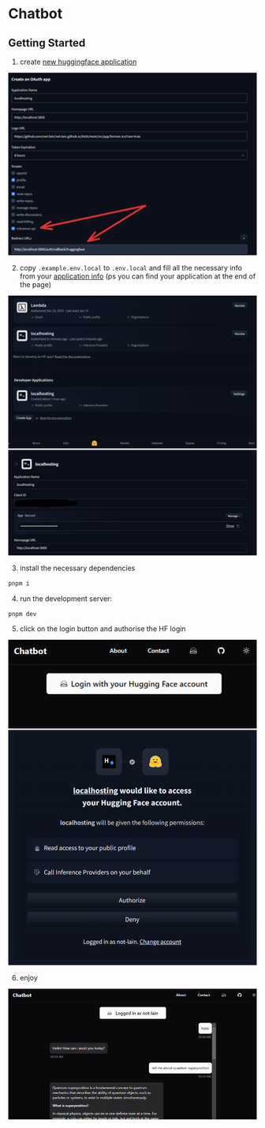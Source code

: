 # Chatbot

## Getting Started
1. create  [new huggingface application](https://huggingface.co/settings/applications/new)

![alt text](assets/image.png)

2. copy `.example.env.local` to `.env.local` and fill all the necessary info from your [application info](https://huggingface.co/settings/connected-applications) (ps you can find your application at the end of the page)

![alt text](assets/image-1.png)
![alt text](assets/image-2.png)

3. install the necessary dependencies 
```bash
pnpm i
```

4. run the development server:
```bash
pnpm dev
```

5. click on the login button and authorise the HF login

![alt text](assets/image-3.png)
![alt text](assets/image-5.png)

6. enjoy

![alt text](assets/image-6.png)